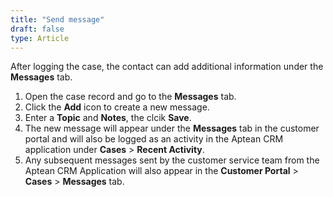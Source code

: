 ```yaml
---
title: "Send message"
draft: false
type: Article
---
```




After logging the case, the contact can add additional information under the **Messages** tab. 
1.	Open the case record and go to the **Messages** tab. 
2.	Click the **Add** icon to create a new message. 
3.	Enter a **Topic** and **Notes**, the clcik **Save**. 
4.	The new message will appear under the **Messages** tab in the customer portal and will also be logged as an activity in the Aptean CRM application under **Cases** > **Recent Activity**. 
5.	Any subsequent messages sent by the customer service team from the Aptean CRM Application will also appear in the **Customer Portal** > **Cases** > **Messages** tab. 
